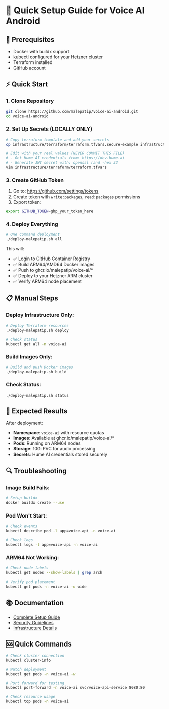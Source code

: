 # 🚀 Quick Setup Guide for Voice AI Android

## 🔧 Prerequisites
- Docker with buildx support
- kubectl configured for your Hetzner cluster
- Terraform installed
- GitHub account

## ⚡ Quick Start

### 1. Clone Repository
```bash
git clone https://github.com/malepatip/voice-ai-android.git
cd voice-ai-android
```

### 2. Set Up Secrets (LOCALLY ONLY)
```bash
# Copy terraform template and add your secrets
cp infrastructure/terraform/terraform.tfvars.secure-example infrastructure/terraform/terraform.tfvars

# Edit with your real values (NEVER COMMIT THIS FILE)
# - Get Hume AI credentials from: https://dev.hume.ai
# - Generate JWT secret with: openssl rand -hex 32
vim infrastructure/terraform/terraform.tfvars
```

### 3. Create GitHub Token
1. Go to: https://github.com/settings/tokens
2. Create token with `write:packages`, `read:packages` permissions
3. Export token:
```bash
export GITHUB_TOKEN=ghp_your_token_here
```

### 4. Deploy Everything
```bash
# One command deployment
./deploy-malepatip.sh all
```

This will:
- ✅ Login to GitHub Container Registry
- ✅ Build ARM64/AMD64 Docker images
- ✅ Push to ghcr.io/malepatip/voice-ai/*
- ✅ Deploy to your Hetzner ARM cluster
- ✅ Verify ARM64 node placement

## 📋 Manual Steps

### Deploy Infrastructure Only:
```bash
# Deploy Terraform resources
./deploy-malepatip.sh deploy

# Check status
kubectl get all -n voice-ai
```

### Build Images Only:
```bash
# Build and push Docker images
./deploy-malepatip.sh build
```

### Check Status:
```bash
./deploy-malepatip.sh status
```

## 🎯 Expected Results

After deployment:
- **Namespace**: `voice-ai` with resource quotas
- **Images**: Available at ghcr.io/malepatip/voice-ai/*
- **Pods**: Running on ARM64 nodes
- **Storage**: 10Gi PVC for audio processing
- **Secrets**: Hume AI credentials stored securely

## 🔍 Troubleshooting

### Image Build Fails:
```bash
# Setup buildx
docker buildx create --use
```

### Pod Won't Start:
```bash
# Check events
kubectl describe pod -l app=voice-api -n voice-ai

# Check logs
kubectl logs -l app=voice-api -n voice-ai
```

### ARM64 Not Working:
```bash
# Check node labels
kubectl get nodes --show-labels | grep arch

# Verify pod placement
kubectl get pods -n voice-ai -o wide
```

## 📚 Documentation

- [Complete Setup Guide](GITHUB_SETUP.md)
- [Security Guidelines](SECURITY.md)
- [Infrastructure Details](infrastructure/README.md)

## 🆘 Quick Commands

```bash
# Check cluster connection
kubectl cluster-info

# Watch deployment
kubectl get pods -n voice-ai -w

# Port forward for testing
kubectl port-forward -n voice-ai svc/voice-api-service 8080:80

# Check resource usage
kubectl top pods -n voice-ai
```
